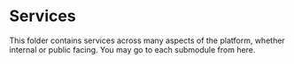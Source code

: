# Services

This folder contains services across many aspects of the platform, whether internal or public facing.
You may go to each submodule from here.
